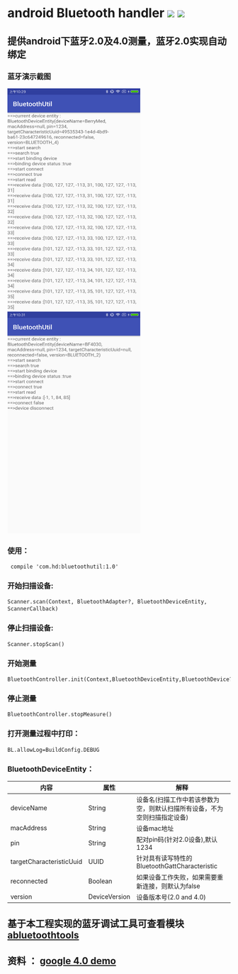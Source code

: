 # android Bluetooth handler [![](https://img.shields.io/badge/release-v1.0-blue.svg)](https://github.com/HelloHuDi/android-bluetooth-handler/raw/master/app/release/app-release.apk) [![](https://img.shields.io/badge/demo-v1.0-blue.svg)](https://github.com/HelloHuDi/android-bluetooth-handler/raw/master/app/release/app-release.apk) 

## 提供android下蓝牙2.0及4.0测量，蓝牙2.0实现自动绑定

### 蓝牙演示截图

<img src="art/bluetooth4.png" width="300px" height="500px"/> <img src="art/bluetooth2.png" width="300px" height="500px"/>

### 使用：
```
 compile 'com.hd:bluetoothutil:1.0'
```

### 开始扫描设备:
```
Scanner.scan(Context, BluetoothAdapter?, BluetoothDeviceEntity, ScannerCallback)
```

### 停止扫描设备:
```
Scanner.stopScan()
```

### 开始测量
```
BluetoothController.init(Context,BluetoothDeviceEntity,BluetoothDevice?,MeasureProgressCallback).startMeasure()
```

### 停止测量
```
BluetoothController.stopMeasure()
```

### 打开测量过程中打印：
```
BL.allowLog=BuildConfig.DEBUG
```

### BluetoothDeviceEntity：

内容                      | 属性   | 解释
-------------------------|-------|----
deviceName               | String  | 设备名(扫描工作中若该参数为空，则默认扫描所有设备，不为空则扫描指定设备)
macAddress               | String   | 设备mac地址
pin                      | String   | 配对pin码(针对2.0设备),默认1234
targetCharacteristicUuid | UUID   | 针对具有读写特性的BluetoothGattCharacteristic
reconnected              | Boolean   | 如果设备工作失败，如果需要重新连接，则默认为false
version                  | DeviceVersion   | 设备版本号(2.0 and 4.0)

## 基于本工程实现的蓝牙调试工具可查看模块[abluetoothtools](https://github.com/HelloHuDi/android-bluetooth-handler/tree/master/abluetoothtools)

## 资料 ： [google 4.0 demo](https://github.com/googlesamples/android-BluetoothLeGatt)
